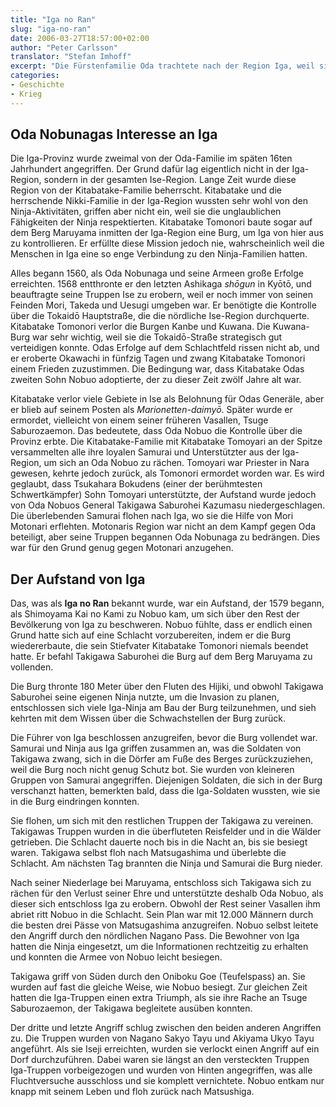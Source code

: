 ```yaml
---
title: "Iga no Ran"
slug: "iga-no-ran"
date: 2006-03-27T18:57:00+02:00
author: "Peter Carlsson"
translator: "Stefan Imhoff"
excerpt: "Die Fürstenfamilie Oda trachtete nach der Region Iga, weil sie deren strategische Bedeutung erkannte. Iga war jedoch fest in der Hand von Aufständischen, die mit ninja-Techniken den Angriff von Oda Nobunaga&#8217;s Sohn zurückschlugen."
categories:
- Geschichte
- Krieg
---
```


## Oda Nobunagas Interesse an Iga

Die Iga-Provinz wurde zweimal von der Oda-Familie im späten 16ten Jahrhundert angegriffen. Der Grund dafür lag eigentlich nicht in der Iga-Region, sondern in der gesamten Ise-Region. Lange Zeit wurde diese Region von der Kitabatake-Familie beherrscht. Kitabatake und die herrschende Nikki-Familie in der Iga-Region wussten sehr wohl von den Ninja-Aktivitäten, griffen aber nicht ein, weil sie die unglaublichen Fähigkeiten der Ninja respektierten. Kitabatake Tomonori baute sogar auf dem Berg Maruyama inmitten der Iga-Region eine Burg, um Iga von hier aus zu kontrollieren. Er erfüllte diese Mission jedoch nie, wahrscheinlich weil die Menschen in Iga eine so enge Verbindung zu den Ninja-Familien hatten.

Alles begann 1560, als Oda Nobunaga und seine Armeen große Erfolge erreichten. 1568 entthronte er den letzten Ashikaga *shōgun* in Kyōtō, und beauftragte seine Truppen Ise zu erobern, weil er noch immer von seinen Feinden Mori, Takeda und Uesugi umgeben war. Er benötigte die Kontrolle über die Tokaidō Hauptstraße, die die nördliche Ise-Region durchquerte. Kitabatake Tomonori verlor die Burgen Kanbe und Kuwana. Die Kuwana-Burg war sehr wichtig, weil sie die Tokaidō-Straße strategisch gut verteidigen konnte. Odas Erfolge auf dem Schlachtfeld rissen nicht ab, und er eroberte Okawachi in fünfzig Tagen und zwang Kitabatake Tomonori einem Frieden zuzustimmen. Die Bedingung war, dass Kitabatake Odas zweiten Sohn Nobuo adoptierte, der zu dieser Zeit zwölf Jahre alt war.

Kitabatake verlor viele Gebiete in Ise als Belohnung für Odas Generäle, aber er blieb auf seinem Posten als *Marionetten-daimyō*. Später wurde er ermordet, vielleicht von einem seiner früheren Vasallen, Tsuge Saburozaemon. Das bedeutete, dass Oda Nobuo die Kontrolle über die Provinz erbte. Die Kitabatake-Familie mit Kitabatake Tomoyari an der Spitze versammelten alle ihre loyalen Samurai und Unterstützter aus der Iga-Region, um sich an Oda Nobuo zu rächen. Tomoyari war Priester in Nara gewesen, kehrte jedoch zurück, als Tomonori ermordet worden war. Es wird geglaubt, dass Tsukahara Bokudens (einer der berühmtesten Schwertkämpfer) Sohn Tomoyari unterstützte, der Aufstand wurde jedoch von Oda Nobuos General Takigawa Saburohei Kazumasu niedergeschlagen. Die überlebenden Samurai flohen nach Iga, wo sie die Hilfe von Mori Motonari erflehten. Motonaris Region war nicht an dem Kampf gegen Oda beteiligt, aber seine Truppen begannen Oda Nobunaga zu bedrängen. Dies war für den Grund genug gegen Motonari anzugehen.


## Der Aufstand von Iga

Das, was als **Iga no Ran** bekannt wurde, war ein Aufstand, der 1579 begann, als Shimoyama Kai no Kami zu Nobuo kam, um sich über den Rest der Bevölkerung von Iga zu beschweren. Nobuo fühlte, dass er endlich einen Grund hatte sich auf eine Schlacht vorzubereiten, indem er die Burg wiedererbaute, die sein Stiefvater Kitabatake Tomonori niemals beendet hatte. Er befahl Takigawa Saburohei die Burg auf dem Berg Maruyama zu vollenden.

Die Burg thronte 180 Meter über den Fluten des Hijiki, und obwohl Takigawa Saburohei seine eigenen Ninja nutzte, um die Invasion zu planen, entschlossen sich viele Iga-Ninja am Bau der Burg teilzunehmen, und sieh kehrten mit dem Wissen über die Schwachstellen der Burg zurück.

Die Führer von Iga beschlossen anzugreifen, bevor die Burg vollendet war. Samurai und Ninja aus Iga griffen zusammen an, was die Soldaten von Takigawa zwang, sich in die Dörfer am Fuße des Berges zurückzuziehen, weil die Burg noch nicht genug Schutz bot. Sie wurden von kleineren Gruppen von Samurai angegriffen. Diejenigen Soldaten, die sich in der Burg verschanzt hatten, bemerkten bald, dass die Iga-Soldaten wussten, wie sie in die Burg eindringen konnten.

Sie flohen, um sich mit den restlichen Truppen der Takigawa zu vereinen. Takigawas Truppen wurden in die überfluteten Reisfelder und in die Wälder getrieben. Die Schlacht dauerte noch bis in die Nacht an, bis sie besiegt waren. Takigawa selbst floh nach Matsugashima und überlebte die Schlacht. Am nächsten Tag brannten die Ninja und Samurai die Burg nieder.

Nach seiner Niederlage bei Maruyama, entschloss sich Takigawa sich zu rächen für den Verlust seiner Ehre und unterstützte deshalb Oda Nobuo, als dieser sich entschloss Iga zu erobern. Obwohl der Rest seiner Vasallen ihm abriet ritt Nobuo in die Schlacht. Sein Plan war mit 12.000 Männern durch die besten drei Pässe von Matsugashima anzugreifen. Nobuo selbst leitete den Angriff durch den nördlichen Nagano Pass. Die Bewohner von Iga hatten die Ninja eingesetzt, um die Informationen rechtzeitig zu erhalten und konnten die Armee von Nobuo leicht besiegen.

Takigawa griff von Süden durch den Oniboku Goe (Teufelspass) an. Sie wurden auf fast die gleiche Weise, wie Nobuo besiegt. Zur gleichen Zeit hatten die Iga-Truppen einen extra Triumph, als sie ihre Rache an Tsuge Saburozaemon, der Takigawa begleitete ausüben konnten.

Der dritte und letzte Angriff schlug zwischen den beiden anderen Angriffen zu. Die Truppen wurden von Nagano Sakyo Tayu und Akiyama Ukyo Tayu angeführt. Als sie Iseji erreichten, wurden sie verlockt einen Angriff auf ein Dorf durchzuführen. Dabei waren sie längst an den versteckten Truppen Iga-Truppen vorbeigezogen und wurden von Hinten angegriffen, was alle Fluchtversuche ausschloss und sie komplett vernichtete. Nobuo entkam nur knapp mit seinem Leben und floh zurück nach Matsushiga.
